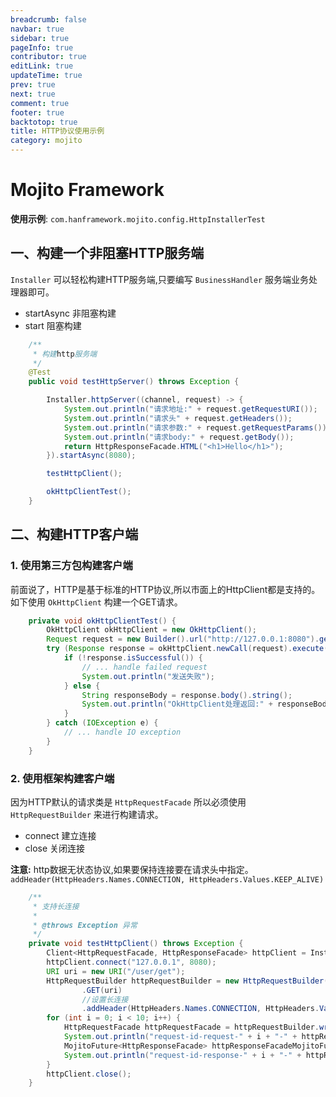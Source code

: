 ```yaml
---
breadcrumb: false
navbar: true
sidebar: true
pageInfo: true
contributor: true
editLink: true
updateTime: true
prev: true
next: true
comment: true
footer: true
backtotop: true
title: HTTP协议使用示例
category: mojito
---
```


# Mojito Framework

**使用示例**: `com.hanframework.mojito.config.HttpInstallerTest`

## 一、构建一个非阻塞HTTP服务端

`Installer` 可以轻松构建HTTP服务端,只要编写 `BusinessHandler` 服务端业务处理器即可。

- startAsync 非阻塞构建
- start 阻塞构建

```java
    /**
     * 构建http服务端
     */
    @Test
    public void testHttpServer() throws Exception {

        Installer.httpServer((channel, request) -> {
            System.out.println("请求地址:" + request.getRequestURI());
            System.out.println("请求头" + request.getHeaders());
            System.out.println("请求参数:" + request.getRequestParams());
            System.out.println("请求body:" + request.getBody());
            return HttpResponseFacade.HTML("<h1>Hello</h1>");
        }).startAsync(8080);

        testHttpClient();

        okHttpClientTest();
    }
```

## 二、构建HTTP客户端

### 1. 使用第三方包构建客户端

前面说了，HTTP是基于标准的HTTP协议,所以市面上的HttpClient都是支持的。如下使用 `OkHttpClient` 构建一个GET请求。

```java
    private void okHttpClientTest() {
        OkHttpClient okHttpClient = new OkHttpClient();
        Request request = new Builder().url("http://127.0.0.1:8080").get().build();
        try (Response response = okHttpClient.newCall(request).execute()) {
            if (!response.isSuccessful()) {
                // ... handle failed request
                System.out.println("发送失败");
            } else {
                String responseBody = response.body().string();
                System.out.println("OkHttpClient处理返回:" + responseBody);
            }
        } catch (IOException e) {
            // ... handle IO exception
        }
    }

```

### 2. 使用框架构建客户端
因为HTTP默认的请求类是 `HttpRequestFacade` 所以必须使用 `HttpRequestBuilder` 来进行构建请求。

- connect 建立连接
- close   关闭连接

**注意:**
http数据无状态协议,如果要保持连接要在请求头中指定。
`addHeader(HttpHeaders.Names.CONNECTION, HttpHeaders.Values.KEEP_ALIVE)`

```java
    /**
     * 支持长连接
     *
     * @throws Exception 异常
     */
    private void testHttpClient() throws Exception {
        Client<HttpRequestFacade, HttpResponseFacade> httpClient = Installer.httpClient();
        httpClient.connect("127.0.0.1", 8080);
        URI uri = new URI("/user/get");
        HttpRequestBuilder httpRequestBuilder = new HttpRequestBuilder()
                .GET(uri)
                //设置长连接
                .addHeader(HttpHeaders.Names.CONNECTION, HttpHeaders.Values.KEEP_ALIVE);
        for (int i = 0; i < 10; i++) {
            HttpRequestFacade httpRequestFacade = httpRequestBuilder.wrapBuild();
            System.out.println("request-id-request-" + i + "-" + httpRequestFacade.getId());
            MojitoFuture<HttpResponseFacade> httpResponseFacadeMojitoFuture = httpClient.sendAsync(httpRequestFacade);
            System.out.println("request-id-response-" + i + "-" + httpResponseFacadeMojitoFuture.get().getId());
        }
        httpClient.close();
    }
```
